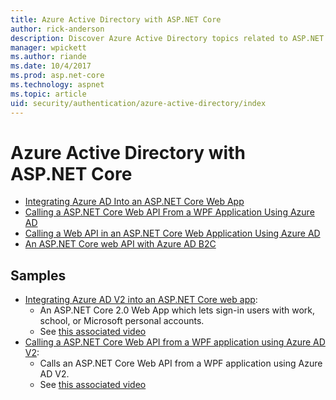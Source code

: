 ```yaml
---
title: Azure Active Directory with ASP.NET Core
author: rick-anderson
description: Discover Azure Active Directory topics related to ASP.NET Core.
manager: wpickett
ms.author: riande
ms.date: 10/4/2017
ms.prod: asp.net-core
ms.technology: aspnet
ms.topic: article
uid: security/authentication/azure-active-directory/index
---
```

# Azure Active Directory with ASP.NET Core

* [Integrating Azure AD Into an ASP.NET Core Web App](https://azure.microsoft.com/documentation/samples/active-directory-dotnet-webapp-openidconnect-aspnetcore/)
* [Calling a ASP.NET Core Web API From a WPF Application Using Azure AD](https://azure.microsoft.com/documentation/samples/active-directory-dotnet-native-aspnetcore/)
* [Calling a Web API in an ASP.NET Core Web Application Using Azure AD](https://azure.microsoft.com/documentation/samples/active-directory-dotnet-webapp-webapi-openidconnect-aspnetcore/)
* [An ASP.NET Core web API with Azure AD B2C](https://azure.microsoft.com/resources/samples/active-directory-b2c-dotnetcore-webapi/)

## Samples

* [Integrating Azure AD V2 into an ASP.NET Core web app](https://github.com/Azure-Samples/active-directory-aspnetcore-webapp-openidconnect-v2):
  * An ASP.NET Core 2.0 Web App which lets sign-in users with work, school, or Microsoft personal accounts.
  * See [this associated video](https://channel9.msdn.com/Events/Build/2018/THR5000)
* [Calling a ASP.NET Core Web API from a WPF application using Azure AD V2](https://github.com/azure-samples/active-directory-dotnet-native-aspnetcore-v2):
  * Calls an ASP.NET Core Web API from a WPF application using Azure AD V2.
  * See [this associated video](https://channel9.msdn.com/Events/Build/2018/THR5001)
